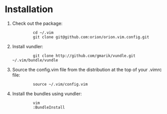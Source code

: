 
Installation
============

1. Check out the package: 

				cd ~/.vim
				git clone git@github.com:orion/orion.vim.config.git

2. Install vundler: 

				git clone http://github.com/gmarik/vundle.git ~/.vim/bundle/vundle

3. Source the config.vim file from the distribution at the top of your .vimrc file: 

				source ~/.vim/config.vim

4. Install the bundles using vundler: 

				vim
				:BundleInstall


